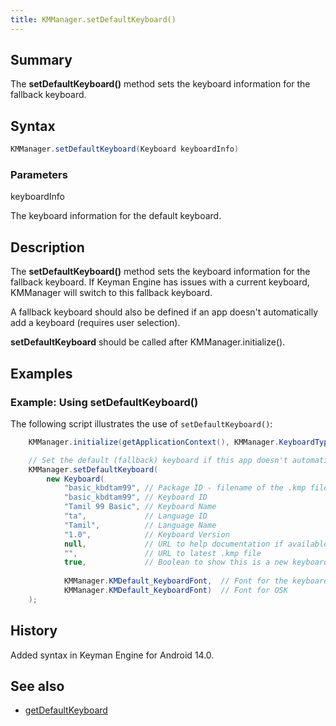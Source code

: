 ```yaml
---
title: KMManager.setDefaultKeyboard()
---
```


## Summary
The **setDefaultKeyboard()** method sets the keyboard information for the fallback keyboard.

## Syntax
```java
KMManager.setDefaultKeyboard(Keyboard keyboardInfo)
```

### Parameters
keyboardInfo

The keyboard information for the default keyboard.

## Description
The **setDefaultKeyboard()** method sets the keyboard information for the fallback keyboard. If Keyman Engine
has issues with a current keyboard, KMManager will switch to this fallback keyboard.

A fallback keyboard should also be defined if an app doesn't automatically add a keyboard (requires user selection).

**setDefaultKeyboard** should be called after KMManager.initialize().

## Examples

### Example: Using setDefaultKeyboard()
The following script illustrates the use of `setDefaultKeyboard()`: 
```java
    KMManager.initialize(getApplicationContext(), KMManager.KeyboardType.KEYBOARD_TYPE_INAPP);

    // Set the default (fallback) keyboard if this app doesn't automatically call addKeyboard().
    KMManager.setDefaultKeyboard(
        new Keyboard(
            "basic_kbdtam99", // Package ID - filename of the .kmp file
            "basic_kbdtam99", // Keyboard ID
            "Tamil 99 Basic", // Keyboard Name
            "ta",             // Language ID
            "Tamil",          // Language Name
            "1.0",            // Keyboard Version
            null,             // URL to help documentation if available
            "",               // URL to latest .kmp file
            true,             // Boolean to show this is a new keyboard in the keyboard picker
    
            KMManager.KMDefault_KeyboardFont,  // Font for the keyboard 
            KMManager.KMDefault_KeyboardFont)  // Font for OSK
    );
```

## History
Added syntax in Keyman Engine for Android 14.0.

## See also
* [getDefaultKeyboard](getDefaultKeyboard)
